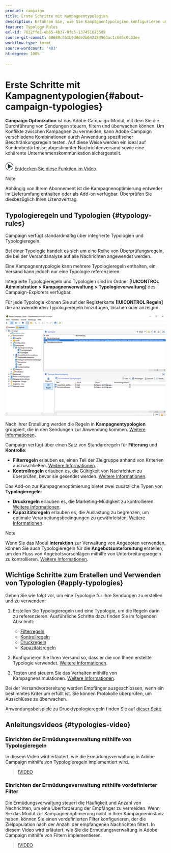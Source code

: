 ```yaml
---
product: campaign
title: Erste Schritte mit Kampagnentypologien
description: Erfahren Sie, wie Sie Kampagnentypologien konfigurieren und implementieren
feature: Typology Rules
exl-id: 7832ffe1-eb65-4b37-9fc5-1374516755d9
source-git-commit: 50688c051b9d8de2b642384963ac1c685c0c33ee
workflow-type: tm+mt
source-wordcount: '483'
ht-degree: 100%

---
```


# Erste Schritte mit Kampagnentypologien{#about-campaign-typologies}

**Campaign Optimization** ist das Adobe Campaign-Modul, mit dem Sie die Durchführung von Sendungen steuern, filtern und überwachen können. Um Konflikte zwischen Kampagnen zu vermeiden, kann Adobe Campaign verschiedene Kombinationen durch Anwendung spezifischer Beschränkungsregeln testen. Auf diese Weise werden ein ideal auf Kundenbedürfnisse abgestimmter Nachrichtenversand sowie eine kohärente Unternehmenskommunikation sichergestellt.

![](assets/do-not-localize/how-to-video.png) [Entdecken Sie diese Funktion im Video](#typologies-video).

>[!NOTE]
>
>Abhängig von Ihrem Abonnement ist die Kampagnenoptimierung entweder im Lieferumfang enthalten oder als Add-on verfügbar. Überprüfen Sie diesbezüglich Ihren Lizenzvertrag.

## Typologieregeln und Typologien {#typology-rules}

Campaign verfügt standardmäßig über integrierte Typologien und Typologieregeln.

Bei einer Typologie handelt es sich um eine Reihe von Überprüfungsregeln, die bei der Versandanalyse auf alle Nachrichten angewendet werden.

Eine Kampagnentypologie kann mehrere Typologieregeln enthalten, ein Versand kann jedoch nur eine Typologie referenzieren.

Integrierte Typologieregeln und Typologien sind im Ordner **[!UICONTROL Administration > Kampagnenverwaltung > Typologieverwaltung]** des Campaign-Explorers verfügbar.

Für jede Typologie können Sie auf der Registerkarte **[!UICONTROL Regeln]** die anzuwendenden Typologieregeln hinzufügen, löschen oder anzeigen.

![](assets/campaign_opt_rules_tab.png)

Nach ihrer Erstellung werden die Regeln in **Kampagnentypologien** gruppiert, die in den Sendungen zur Anwendung kommen. [Weitere Informationen](#apply-typologies).


Campaign verfügt über einen Satz von Standardregeln für **Filterung** und **Kontrolle**:

* **Filterregeln** erlauben es, einen Teil der Zielgruppe anhand von Kriterien auszuschließen. [Weitere Informationen](filtering-rules.md).
* **Kontrollregeln** erlauben es, die Gültigkeit von Nachrichten zu überprüfen, bevor sie gesendet werden. [Weitere Informationen](control-rules.md).

Das Add-on zur Kampagnenoptimierung bietet zwei zusätzliche Typen von **Typologieregeln**:

* **Druckregeln** erlauben es, die Marketing-Müdigkeit zu kontrollieren. [Weitere Informationen](pressure-rules.md).
* **Kapazitätsregeln** erlauben es, die Auslastung zu begrenzen, um optimale Verarbeitungsbedingungen zu gewährleisten. [Weitere Informationen](consistency-rules.md#controlling-capacity).


>[!NOTE]
>
>Wenn Sie das Modul **Interaktion** zur Verwaltung von Angeboten verwenden, können Sie auch Typologieregeln für die **Angebotsunterbreitung** erstellen, um den Fluss von Angebotsvorschlägen mithilfe von Unterbreitungsregeln zu kontrollieren. [Weitere Informationen](../../v8/interaction/interaction-offer.md#offer-presentation).


## Wichtige Schritte zum Erstellen und Verwenden von Typologien {#apply-typologies}

Gehen Sie wie folgt vor, um eine Typologie für Ihre Sendungen zu erstellen und zu verwenden:

1. Erstellen Sie Typologieregeln und eine Typologie, um die Regeln darin zu referenzieren.
Ausführliche Schritte dazu finden Sie im folgenden Abschnitt:

   * [Filterregeln](filtering-rules.md)
   * [Kontrollregeln](control-rules.md)
   * [Druckregeln](pressure-rules.md)
   * [Kapazitätsregeln](consistency-rules.md)

1. Konfigurieren Sie Ihren Versand so, dass er die von Ihnen erstellte Typologie verwendet. [Weitere Informationen](apply-rules.md#apply-a-typology-to-a-delivery).
1. Testen und steuern Sie das Verhalten mithilfe von Kampagnensimulationen. [Weitere Informationen](campaign-simulations.md).

Bei der Versandvorbereitung werden Empfänger ausgeschlossen, wenn ein bestimmtes Kriterium erfüllt ist. Sie können Protokolle überprüfen, um Ausschlüsse zu überwachen.

Anwendungsbeispiele zu Drucktypologieregeln finden Sie auf [dieser Seite](pressure-rules.md#use-cases-on-pressure-rules).

## Anleitungsvideos {#typologies-video}

### Einrichten der Ermüdungsverwaltung mithilfe von Typologieregeln

In diesem Video wird erläutert, wie die Ermüdungsverwaltung in Adobe Campaign mithilfe von Typologieregeln implementiert wird.

>[!VIDEO](https://video.tv.adobe.com/v/333787?quality=12)

### Einrichten der Ermüdungsverwaltung mithilfe vordefinierter Filter

Die Ermüdungsverwaltung steuert die Häufigkeit und Anzahl von Nachrichten, um eine Überforderung der Empfänger zu vermeiden. Wenn Sie das Modul zur Kampagnenoptimierung nicht in Ihrer Kampagneninstanz haben, können Sie einen vordefinierten Filter konfigurieren, der die Zielpopulation nach der Anzahl der empfangenen Nachrichten filtert.
In diesem Video wird erläutert, wie Sie die Ermüdungsverwaltung in Adobe Campaign mithilfe von Filtern implementieren.

>[!VIDEO](https://video.tv.adobe.com/v/333778?quality=12)
